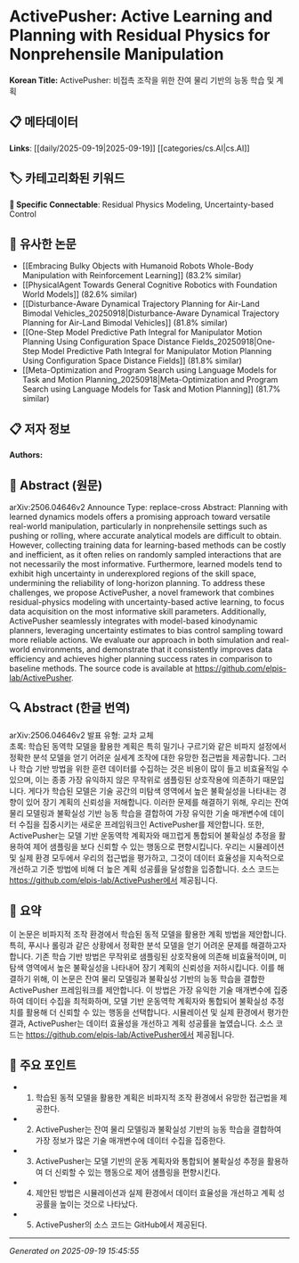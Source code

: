 
# ActivePusher: Active Learning and Planning with Residual Physics for Nonprehensile Manipulation

**Korean Title:** ActivePusher: 비접촉 조작을 위한 잔여 물리 기반의 능동 학습 및 계획

## 📋 메타데이터

**Links**: [[daily/2025-09-19|2025-09-19]] [[categories/cs.AI|cs.AI]]

## 🏷️ 카테고리화된 키워드
**🔗 Specific Connectable**: Residual Physics Modeling, Uncertainty-based Control

## 🔗 유사한 논문
- [[Embracing Bulky Objects with Humanoid Robots Whole-Body Manipulation with Reinforcement Learning]] (83.2% similar)
- [[PhysicalAgent Towards General Cognitive Robotics with Foundation World Models]] (82.6% similar)
- [[Disturbance-Aware Dynamical Trajectory Planning for Air-Land Bimodal Vehicles_20250918|Disturbance-Aware Dynamical Trajectory Planning for Air-Land Bimodal Vehicles]] (81.8% similar)
- [[One-Step Model Predictive Path Integral for Manipulator Motion Planning Using Configuration Space Distance Fields_20250918|One-Step Model Predictive Path Integral for Manipulator Motion Planning Using Configuration Space Distance Fields]] (81.8% similar)
- [[Meta-Optimization and Program Search using Language Models for Task and Motion Planning_20250918|Meta-Optimization and Program Search using Language Models for Task and Motion Planning]] (81.7% similar)

## 📋 저자 정보

**Authors:** 

## 📄 Abstract (원문)

arXiv:2506.04646v2 Announce Type: replace-cross 
Abstract: Planning with learned dynamics models offers a promising approach toward versatile real-world manipulation, particularly in nonprehensile settings such as pushing or rolling, where accurate analytical models are difficult to obtain. However, collecting training data for learning-based methods can be costly and inefficient, as it often relies on randomly sampled interactions that are not necessarily the most informative. Furthermore, learned models tend to exhibit high uncertainty in underexplored regions of the skill space, undermining the reliability of long-horizon planning. To address these challenges, we propose ActivePusher, a novel framework that combines residual-physics modeling with uncertainty-based active learning, to focus data acquisition on the most informative skill parameters. Additionally, ActivePusher seamlessly integrates with model-based kinodynamic planners, leveraging uncertainty estimates to bias control sampling toward more reliable actions. We evaluate our approach in both simulation and real-world environments, and demonstrate that it consistently improves data efficiency and achieves higher planning success rates in comparison to baseline methods. The source code is available at https://github.com/elpis-lab/ActivePusher.

## 🔍 Abstract (한글 번역)

arXiv:2506.04646v2 발표 유형: 교차 교체  
초록: 학습된 동역학 모델을 활용한 계획은 특히 밀기나 구르기와 같은 비파지 설정에서 정확한 분석 모델을 얻기 어려운 실세계 조작에 대한 유망한 접근법을 제공합니다. 그러나 학습 기반 방법을 위한 훈련 데이터를 수집하는 것은 비용이 많이 들고 비효율적일 수 있으며, 이는 종종 가장 유익하지 않은 무작위로 샘플링된 상호작용에 의존하기 때문입니다. 게다가 학습된 모델은 기술 공간의 미탐색 영역에서 높은 불확실성을 나타내는 경향이 있어 장기 계획의 신뢰성을 저해합니다. 이러한 문제를 해결하기 위해, 우리는 잔여 물리 모델링과 불확실성 기반 능동 학습을 결합하여 가장 유익한 기술 매개변수에 데이터 수집을 집중시키는 새로운 프레임워크인 ActivePusher를 제안합니다. 또한, ActivePusher는 모델 기반 운동역학 계획자와 매끄럽게 통합되어 불확실성 추정을 활용하여 제어 샘플링을 보다 신뢰할 수 있는 행동으로 편향시킵니다. 우리는 시뮬레이션 및 실제 환경 모두에서 우리의 접근법을 평가하고, 그것이 데이터 효율성을 지속적으로 개선하고 기준 방법에 비해 더 높은 계획 성공률을 달성함을 입증합니다. 소스 코드는 https://github.com/elpis-lab/ActivePusher에서 제공됩니다.

## 📝 요약

이 논문은 비파지적 조작 환경에서 학습된 동적 모델을 활용한 계획 방법을 제안합니다. 특히, 푸시나 롤링과 같은 상황에서 정확한 분석 모델을 얻기 어려운 문제를 해결하고자 합니다. 기존 학습 기반 방법은 무작위로 샘플링된 상호작용에 의존해 비효율적이며, 미탐색 영역에서 높은 불확실성을 나타내어 장기 계획의 신뢰성을 저하시킵니다. 이를 해결하기 위해, 이 논문은 잔여 물리 모델링과 불확실성 기반의 능동 학습을 결합한 ActivePusher 프레임워크를 제안합니다. 이 방법은 가장 유익한 기술 매개변수에 집중하여 데이터 수집을 최적화하며, 모델 기반 운동역학 계획자와 통합되어 불확실성 추정치를 활용해 더 신뢰할 수 있는 행동을 선택합니다. 시뮬레이션 및 실제 환경에서 평가한 결과, ActivePusher는 데이터 효율성을 개선하고 계획 성공률을 높였습니다. 소스 코드는 https://github.com/elpis-lab/ActivePusher에서 제공됩니다.

## 🎯 주요 포인트

- 1. 학습된 동적 모델을 활용한 계획은 비파지적 조작 환경에서 유망한 접근법을 제공한다.

- 2. ActivePusher는 잔여 물리 모델링과 불확실성 기반의 능동 학습을 결합하여 가장 정보가 많은 기술 매개변수에 데이터 수집을 집중한다.

- 3. ActivePusher는 모델 기반의 운동 계획자와 통합되어 불확실성 추정을 활용하여 더 신뢰할 수 있는 행동으로 제어 샘플링을 편향시킨다.

- 4. 제안된 방법은 시뮬레이션과 실제 환경에서 데이터 효율성을 개선하고 계획 성공률을 높이는 것으로 나타났다.

- 5. ActivePusher의 소스 코드는 GitHub에서 제공된다.

---

*Generated on 2025-09-19 15:45:55*